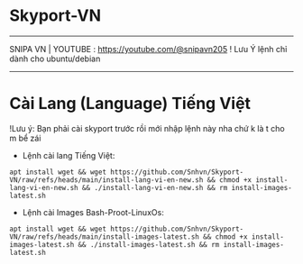 # Skyport-VN
____________________________
SNIPA VN | YOUTUBE : https://youtube.com/@snipavn205
! Lưu Ý lệnh chỉ dành cho ubuntu/debian
____________________________

# Cài Lang (Language) Tiếng Việt
!Lưu ý: Bạn phải cài skyport trước rồi mới nhập lệnh này nha chứ k là t cho m bể zái
- Lệnh cài lang Tiếng Việt:
```
apt install wget && wget https://github.com/Snhvn/Skyport-VN/raw/refs/heads/main/install-lang-vi-en-new.sh && chmod +x install-lang-vi-en-new.sh && ./install-lang-vi-en-new.sh && rm install-images-latest.sh
```
- Lệnh cài Images Bash-Proot-LinuxOs:
```
apt install wget && wget https://github.com/Snhvn/Skyport-VN/raw/refs/heads/main/install-images-latest.sh && chmod +x install-images-latest.sh && ./install-images-latest.sh && rm install-images-latest.sh
```
